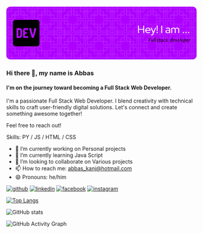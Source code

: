 ![Header](./github-header-image.png)
### Hi there 👋, my name is Abbas
####  I'm on the journey toward becoming a Full Stack Web Developer.

I'm a passionate Full Stack Web Developer. I blend creativity with technical skills to craft user-friendly digital solutions. Let's connect and create something awesome together!

Feel free to reach out!

Skills: PY / JS / HTML / CSS

- 🔭 I’m currently working on Personal projects 
- 🌱 I’m currently learning Java Script 
- 👯 I’m looking to collaborate on Various projects 
- 📫 How to reach me: abbas_kanj@hotmail.com 
- 😄 Pronouns: he/him 


[<img src='https://cdn.jsdelivr.net/npm/simple-icons@3.0.1/icons/github.svg' alt='github' height='40'>](https://github.com/Kenji-Leb)  [<img src='https://cdn.jsdelivr.net/npm/simple-icons@3.0.1/icons/linkedin.svg' alt='linkedin' height='40'>](https://www.linkedin.com/in/linkedin.com/in/abbas-kanj-6a2479269/)  [<img src='https://cdn.jsdelivr.net/npm/simple-icons@3.0.1/icons/facebook.svg' alt='facebook' height='40'>](https://www.facebook.com/abbas.kanj.73)  [<img src='https://cdn.jsdelivr.net/npm/simple-icons@3.0.1/icons/instagram.svg' alt='instagram' height='40'>](https://www.instagram.com/kanj_a1/)  

[![Top Langs](https://github-readme-stats.vercel.app/api/top-langs/?username=Kenji-Leb)](https://github.com/anuraghazra/github-readme-stats)

![GitHub stats](https://github-readme-stats.vercel.app/api?username=Kenji-Leb&show_icons=true)  

![GitHub Activity Graph](https://activity-graph.herokuapp.com/graph?username=Kenji-Leb)  

